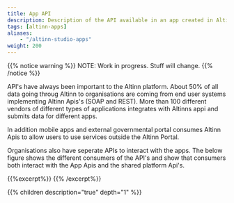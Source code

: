 ```yaml
---
title: App API
description: Description of the API available in an app created in Altinn Studio.
tags: [altinn-apps]
aliases:
    - "/altinn-studio-apps"
weight: 200
---
```


{{% notice warning %}}
NOTE: Work in progress. Stuff will change.
{{% /notice %}}

API's have always been important to the Altinn platform. About 50% of all data going throug Altinn to organisations are coming 
from end user systems implementing Altinn Apis's (SOAP and REST). More than 100 different vendors of different types of 
applications integrates with Altinns appi and submits data for different apps. 

In addition mobile apps and external governmental portal consumes Altinn Apis to allow users to use services outside the Altinn Portal.

Organisations also have seperate APIs to interact with the apps. The below figure shows the different consumers of the API's and show that consumers both
interact with the App Apis and the shared platform Api's.

{{%excerpt%}}
<object data="/solutions/altinn-apps/app-api/api-concept.svg" type="image/svg+xml" style="width: 100% max-width: 1200px;"></object>
{{% /excerpt%}}


{{% children description="true" depth="1" %}}
